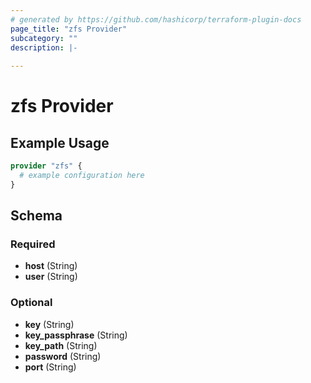 ```yaml
---
# generated by https://github.com/hashicorp/terraform-plugin-docs
page_title: "zfs Provider"
subcategory: ""
description: |-
  
---
```


# zfs Provider



## Example Usage

```terraform
provider "zfs" {
  # example configuration here
}
```

<!-- schema generated by tfplugindocs -->
## Schema

### Required

- **host** (String)
- **user** (String)

### Optional

- **key** (String)
- **key_passphrase** (String)
- **key_path** (String)
- **password** (String)
- **port** (String)
